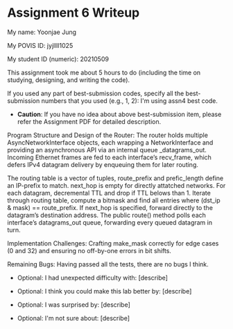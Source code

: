 Assignment 6 Writeup
=============

My name: Yoonjae Jung

My POVIS ID: jyjllll1025

My student ID (numeric): 20210509

This assignment took me about 5 hours to do (including the time on studying, designing, and writing the code).

If you used any part of best-submission codes, specify all the best-submission numbers that you used (e.g., 1, 2): I'm using assn4 best code. 

- **Caution**: If you have no idea about above best-submission item, please refer the Assignment PDF for detailed description.

Program Structure and Design of the Router:
The router holds multiple AsyncNetworkInterface objects, each wrapping a NetworkInterface and providing an asynchronous API via an internal queue _datagrams_out. Incoming Ethernet frames are fed to each interface’s recv_frame, which defers IPv4 datagram delivery by enqueuing them for later routing.

The routing table is a vector of tuples, route_prefix and prefic_length define an IP-prefix to match. next_hop is empty for directly attatched networks. For each datagram, decremental TTL and drop if TTL belows than 1. Iterate through routing table, compute a bitmask and find all entries where (dst_ip & mask) == route_prefix. If next_hop is specified, forward directly to the datagram’s destination address. The public route() method polls each interface’s datagrams_out queue, forwarding every queued datagram in turn. 

Implementation Challenges:
Crafting make_mask correctly for edge cases (0 and 32) and ensuring no off-by-one errors in bit shifts.

Remaining Bugs:
Having passed all the tests, there are no bugs I think. 

- Optional: I had unexpected difficulty with: [describe]

- Optional: I think you could make this lab better by: [describe]

- Optional: I was surprised by: [describe]

- Optional: I'm not sure about: [describe]
